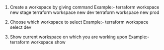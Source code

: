 1. Create a workspace by giving command
    Example:- 
    terraform workspace new stage
    terraform workspace new dev
    terraform workspace new prod

2. Choose which workspace to select
    Example:-
    terraform workspace select dev

3. Show current workspace on which you are working upon
    Example:-
    terraform workspace show

